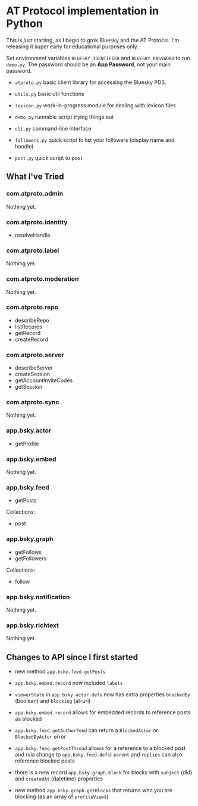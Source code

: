 # AT Protocol implementation in Python

This is _just_ starting, as I begin to grok Bluesky and the AT Protocol.
I'm releasing it super early for educational purposes only.

Set environment variables `BLUESKY_IDENTIFIER` and `BLUESKY_PASSWORD` to run `demo.py`.
The password should be an **App Password**, not your main password.

- `atproto.py` basic client library for accessing the Bluesky PDS.
- `utils.py` basic util functions
- `lexicon.py` work-in-progress module for dealing with lexicon files

- `demo.py` runnable script trying things out
- `cli.py` command-line interface
- `followers.py` quick script to list your followers (display name and handle)
- `post.py` quick script to post


## What I've Tried

### com.atproto.admin

Nothing yet.

### com.atproto.identity

* resolveHandle

### com.atproto.label

Nothing yet.

### com.atproto.moderation

Nothing yet.

### com.atproto.repo

* describeRepo
* listRecords
* getRecord
* createRecord

### com.atproto.server

* describeServer
* createSession
* getAccountInviteCodes
* getSession

### com.atproto.sync

Nothing yet.

### app.bsky.actor

* getProfile

### app.bsky.embed

Nothing yet.

### app.bsky.feed

* getPosts

Collections:

* post

### app.bsky.graph

* getFollows
* getFollowers

Collections:

* follow

### app.bsky.notification

Nothing yet.

### app.bsky.richtext

Nothing yet.


## Changes to API since I first started

- new method `app.bsky.feed.getPosts`
- `app.bsky.embed.record` now included `labels`

- `viewerState` in `app.bsky.actor.defs` now has extra properties `blockedBy` (boolean) and `blocking` (at-uri)
- `app.bsky.embed.record` allows for embedded records to reference posts as blocked
- `app.bsky.feed.getAuthorFeed` can return a `BlockedActor` or `BlockedByActor` error
- `app.bsky.feed.getPostThread` allows for a reference to a blocked post and (via change to `app.bsky.feed.defs`) `parent` and `replies` can also reference blocked posts
- there is a new record `app.bsky.graph.block` for blocks with `subject` (did) and `createdAt` (datetime) properties
- new method `app.bsky.graph.getBlocks` that returns who you are blocking (as an array of `profileView`s)
